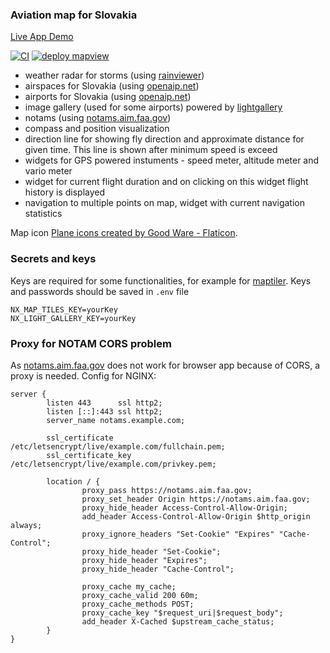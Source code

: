 ### Aviation map for Slovakia

[Live App Demo](https://jobes.github.io/laamap/)

[![CI](https://github.com/jobes/laamap/actions/workflows/ci.yml/badge.svg)](https://github.com/jobes/laamap/actions/workflows/ci.yml)
[![deploy mapview](https://github.com/jobes/laamap/actions/workflows/gh-pages.yml/badge.svg)](https://github.com/jobes/laamap/actions/workflows/gh-pages.yml)

- weather radar for storms (using [rainviewer](https://www.rainviewer.com/))
- airspaces for Slovakia (using [openaip.net](https://www.openaip.net/))
- airports for Slovakia (using [openaip.net](https://www.openaip.net/))
- image gallery (used for some airports) powered by [lightgallery](https://www.lightgalleryjs.com/)
- notams (using [notams.aim.faa.gov](https://notams.aim.faa.gov))
- compass and position visualization
- direction line for showing fly direction and approximate distance for given time. This line is shown after minimum speed is exceed
- widgets for GPS powered instuments - speed meter, altitude meter and vario meter
- widget for current flight duration and on clicking on this widget flight history is displayed
- navigation to multiple points on map, widget with current navigation statistics

Map icon [Plane icons created by Good Ware - Flaticon](https://www.flaticon.com/free-icons/plane).

### Secrets and keys

Keys are required for some functionalities, for example for [maptiler](https://www.maptiler.com/). Keys and passwords should be saved in `.env` file

```
NX_MAP_TILES_KEY=yourKey
NX_LIGHT_GALLERY_KEY=yourKey
```

### Proxy for NOTAM CORS problem

As [notams.aim.faa.gov](https://notams.aim.faa.gov) does not work for browser app because of CORS, a proxy is needed. Config for NGINX:

```
server {
        listen 443      ssl http2;
        listen [::]:443 ssl http2;
        server_name notams.example.com;

        ssl_certificate     /etc/letsencrypt/live/example.com/fullchain.pem;
        ssl_certificate_key /etc/letsencrypt/live/example.com/privkey.pem;

        location / {
                proxy_pass https://notams.aim.faa.gov;
                proxy_set_header Origin https://notams.aim.faa.gov;
                proxy_hide_header Access-Control-Allow-Origin;
                add_header Access-Control-Allow-Origin $http_origin always;
                proxy_ignore_headers "Set-Cookie" "Expires" "Cache-Control";
                proxy_hide_header "Set-Cookie";
                proxy_hide_header "Expires";
                proxy_hide_header "Cache-Control";

                proxy_cache my_cache;
                proxy_cache_valid 200 60m;
                proxy_cache_methods POST;
                proxy_cache_key "$request_uri|$request_body";
                add_header X-Cached $upstream_cache_status;
        }
}
```
